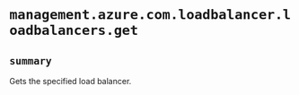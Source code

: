 # `management.azure.com.loadbalancer.loadbalancers.get`

## `summary`
Gets the specified load balancer.


